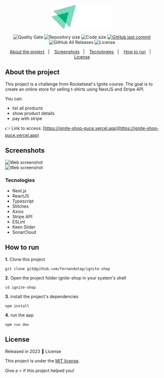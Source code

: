 <p align="center">
  <img src="./src/assets/logo.svg" width="200px">
</p>
<p align="center">
  <img alt="Quality Gate" src="https://sonarcloud.io/api/project_badges/measure?project=fernandotag_ignite-shop&metric=alert_status">
  <img alt="Repository size" src="https://img.shields.io/github/repo-size/fernandotag/ignite-shop?color=273FAD">
  <img alt="Code size" src="https://img.shields.io/github/languages/code-size/fernandotag/ignite-shop?color=273FAD">
  <a href="https://github.com/fernandotag/ignite-shop/commits/main">
    <img alt="GitHub last commit" src="https://img.shields.io/github/last-commit/fernandotag/ignite-shop?color=273FAD">
  </a>
  <img alt="GitHub All Releases" src="https://img.shields.io/github/downloads/fernandotag/ignite-shop/total?logo=GitHub&style=flat&color=273FAD">
  <img alt="License" src="https://img.shields.io/badge/license-MIT-273FAD">
</p>

<p align="center">
  <a href="#about-the-project">About the project</a>&nbsp;&nbsp;&nbsp;|&nbsp;&nbsp;&nbsp;
  <a href="#screenshots">Screenshots</a>&nbsp;&nbsp;&nbsp;|&nbsp;&nbsp;&nbsp;
  <a href="#tecnologies">Tecnologies</a>&nbsp;&nbsp;&nbsp;|&nbsp;&nbsp;&nbsp;
  <a href="#how-to-run">How to run</a>&nbsp;&nbsp;&nbsp;|&nbsp;&nbsp;&nbsp;
  <a href="#license">License</a>
</p>

## About the project

This project is a challenge from Rocketseat's Ignite course. The goal is to create an online store for selling t-shirts using NextJS and Stripe API.

You can:
- list all products
- show product details
- pay with stripe

👉 Link to access: [https://ignite-shop-puce.vercel.app](https://ignite-shop-puce.vercel.app)

## Screenshots

<img width="1024" alt="Web screenshot" src=".github/assets/web-screenshot-home.jpg">
<br />
<img width="1024" alt="Web screenshot" src="github/assets/web-screenshot-product-view.jpg">

### Tecnologies

- Next.js
- ReactJS
- Typescript
- Stitches
- Axios
- Stripe API
- ESLint
- Keen Slider
- SonarCloud

## How to run
**1.** Clone this project
```
git clone git@github.com/fernandotag/ignite-shop
```
**2.** Open the project folder ignite-shop in your system's shell
```
cd ignite-shop
```
**3.** install the project's dependencies
```
npm install
```
**4.** run the app
```
npm run dev
```

## License

Released in 2023 :closed_book: License

This project is under the [MIT license](./LICENSE).

Give a ⭐️ if this project helped you!
